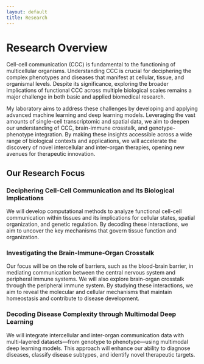 ```yaml
---
layout: default
title: Research
---
```


# Research Overview

Cell-cell communication (CCC) is fundamental to the functioning of multicellular organisms. Understanding CCC is crucial for deciphering the complex phenotypes and diseases that manifest at cellular, tissue, and organismal levels. Despite its significance, exploring the broader implications of functional CCC across multiple biological scales remains a major challenge in both basic and applied biomedical research.

My laboratory aims to address these challenges by developing and applying advanced machine learning and deep learning models. Leveraging the vast amounts of single-cell transcriptomic and spatial data, we aim to deepen our understanding of CCC, brain-immune crosstalk, and genotype-phenotype integration. By making these insights accessible across a wide range of biological contexts and applications, we will accelerate the discovery of novel intercellular and inter-organ therapies, opening new avenues for therapeutic innovation.

## Our Research Focus

### Deciphering Cell-Cell Communication and Its Biological Implications

<!--![Research Image](assets/images/research1.jpg)-->

We will develop computational methods to analyze functional cell-cell communication within tissues and its implications for cellular states, spatial organization, and genetic regulation. By decoding these interactions, we aim to uncover the key mechanisms that govern tissue function and organization.

### Investigating the Brain-Immune-Organ Crosstalk

<!--![Research Image](assets/images/research2.jpg)-->

Our focus will be on the role of barriers, such as the blood-brain barrier, in mediating communication between the central nervous system and peripheral immune systems. We will also explore brain-organ crosstalk through the peripheral immune system. By studying these interactions, we aim to reveal the molecular and cellular mechanisms that maintain homeostasis and contribute to disease development.

### Decoding Disease Complexity through Multimodal Deep Learning

<!--![Research Image](assets/images/research3.jpg)-->

We will integrate intercellular and inter-organ communication data with multi-layered datasets—from genotype to phenotype—using multimodal deep learning models. This approach will enhance our ability to diagnose diseases, classify disease subtypes, and identify novel therapeutic targets.

<!--## Funding

Our research is generously supported by grants from:
- National Institutes of Health (NIH)
- National Science Foundation (NSF)
- American Cancer Society
- Howard Hughes Medical Institute (HHMI)
- Department of Energy (DOE)-->
